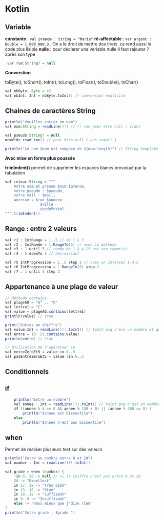 # Kotlin

## Variable

**constante** : `val prenom : String = "Marie"`
**ré-affectable** : `var argent : Double = 1_000_000.0` . On a le droit de mettre des tirets. ca rend aussi le code plus lisible
**nulle** : pour déclarer une variable nulle il faut rajouter ? après son type

```java
 var rue:String? = null
```

**Converstion**

toByte(), toShort(), toInt(), toLong(), toFloat(), toDouble(), toChar()

```java
val nbByte: Byte = 42
val nbInt: Int = nbByte.toInt() // conversion explicite
```

## Chaines de caractères String

```java
println("Veuillez entrer un nom")
val nom:String = readLine()!! // !! =ne peut être null ( vide)

val pseudo:String? = null 
nomVide.readLine() // peut être null ( pas rempli ) 

println("Le nom $nom est composé de ${nom.length}") // String template
```

**Avec mise en forme plus poussée**

**trimIndent()** permet de supprimer les espaces blancs provoqué par la tabulation

```java
val retour:String = """
    Votre nom et prénom $nom $prenom,
    votre pseudo : $pseudo,
    votre mail : $mail, 
    adresse : $rue $numero
                $ville 
                $codePostal
""".trimIndent()
```

## Range : entre 2 valeurs

```java
val r1 : IntRange = 1..5 // de 1 à 5
val r2 : IntRande = 1.RangeTo(5) // avec la méthode
val r3 : 1 until 5 // rande de 1 à 4 (5 est non compris)
val r4 : 5 downTo 1 // décroissant

val r5 IntProgression = 1..5 step 2 // avec un interval 1-3-5
val r6 IntProgression = 1.RangeTo(5) step 2
val r7 : 1 until 5 step 2
```
## Appartenance à une plage de valeur

```java
// Méthode contains
val plageAO = "A" .. "O"
val lettre1 = "C"
val value = plageAO.contains(lettre1)
println(value) // true

print("Entrez un chiffre")
val value:Int = readLine()!!.toInt() // toInt pcq c'est un nombre et que redline envoie un string
val entre = (0..5).contains(value)
println(entre) // true

// Utilisation de l'opérateur in
val entreZeroEt5 = value in 0..5
val pasEntreZeroEt5 = value !in 0..5
```

## Conditionnels

## if

```java
    println("Entre un nombre")
    val annee : Int = readLine()!!.toInt() // toInt pcq c'est un nombre et que redline envoie un string
    if ((annee % 4 == 0 && annee % 100 > 0) || (annee % 400 == 0) )
        println("$annee est bissextile")
    else
        println("$annee n'est pas bissextile")
```

## when 

Permet de réaliser plusieurs test sur des valeurs

```java
println("Entre un nombre entre 0 et 20")
val number : Int = readLine()!!.toInt()

val grade = when (number) {
    !in 0..20 -> null // si le chiffre n'est pas entre 0 et 20
    20 -> "Excellent"
    in 17..19 -> "Très bien"
    in 13..16 -> "Bien"
    in 10..12 -> "Suffisant"
    in 8..9 -> "Insuffisant"
    else -> "Vaux mieux que j'dise rien"
}
println("Votre grade : $grade ")
```
